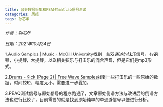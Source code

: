 ```yaml
---
title: 音频数据采集和PEAQ的matlab信号测试
categories: 周报
tags: 孙芯年
---
```


*作者：孙芯年*

*日期：2021年10月24日*



1.[Audio Samples | Music - McGill University](https://www.mcgill.ca/music/about-us/hire-student-musicians/audio-samples)找到一些双通道的弦乐信号，有钢琴，小提琴，大提琴，以及相关弦乐与打击乐的混合声音，但是它们是mp3形式。

2.[Drums - Kick (Page 2) | Free Wave Samples](https://freewavesamples.com/sample-type/drums/kick?page=1)找到一些打击乐的一些原始的数据，时间较短，幅度太小，需要进一步叠加。

3.PEAQ测试信号与原始信号的程序跑通了，文章原始倒谱方法与改进后的倒谱方法也进行比较了，目前需要的就是找到原始纯粹的单通道信号以便进行分析。



